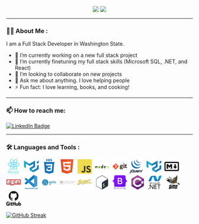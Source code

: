 <div id="header" align="center">
  <img src="https://media.giphy.com/media/J3fNexpWc9GS9Ec1ck/giphy.gif" width="200" margin-top=0 margin-bottom="0" margin-left="0" margin-right="0"/>
  <img src="https://media.giphy.com/media/kwVmiH6SamThUOlHrz/giphy.gif" width="200" margin-top=0 margin-bottom="0" margin-left="0" margin-right="0"/>
</div>

---
### :woman_technologist: About Me :

<div align="left">
I am a Full Stack Developer in Washington State. 
<ul>
<li>🔭 I’m currently working on a new full stack project </li>
<li>🌱 I’m currently finetuning my full stack skills (Microsoft SQL, .NET, and React) </li>
<li>👯 I’m looking to collaborate on new projects </li>
<li>💬 Ask me about anything. I love helping people </li>
<li>⚡ Fun fact: I love learning, books, and cooking! </li>
  </ul>
  </div>

---
### 📫 How to reach me:
<div id="badges">
  <a href="https://www.linkedin.com/in/-brendalis-sanchez/">
  <img src="https://img.shields.io/badge/LinkedIn-blue?style=for-the-badge&logo=linkedin&logoColor=white" alt="LinkedIn Badge"/>
  </a>
</div>

---
### :hammer_and_wrench: Languages and Tools :
  
  <div>
    <img src="https://github.com/devicons/devicon/blob/master/icons/react/react-original-wordmark.svg" title="React" alt="React" width="40" height="40"/>&nbsp;
    <img src="https://github.com/devicons/devicon/blob/master/icons/materialui/materialui-original.svg" title="Material UI" alt="Material UI" width="40" height="40"/>&nbsp;   
  <img src="https://github.com/devicons/devicon/blob/master/icons/css3/css3-plain-wordmark.svg"  title="CSS3" alt="CSS" width="40" height="40"/>&nbsp;
  <img src="https://github.com/devicons/devicon/blob/master/icons/html5/html5-original.svg" title="HTML5" alt="HTML" width="40" height="40"/>&nbsp;
  <img src="https://github.com/devicons/devicon/blob/master/icons/javascript/javascript-original.svg" title="JavaScript" alt="JavaScript" width="40" height="40"/>&nbsp;  
  <img src="https://github.com/devicons/devicon/blob/master/icons/nodejs/nodejs-original-wordmark.svg" title="NodeJS" alt="NodeJS" width="40" height="40"/>&nbsp;
  <img src="https://github.com/devicons/devicon/blob/master/icons/git/git-original-wordmark.svg" title="Git" **alt="Git" width="40" height="40"/> 
  <img src="https://github.com/devicons/devicon/blob/master/icons/jquery/jquery-original-wordmark.svg" title="jquery" alt="jquery" width="40" height="40"/>&nbsp;
<img src="https://github.com/devicons/devicon/blob/master/icons/materialui/materialui-original.svg" title="materialui" alt="materialui" width="40" height="40"/>&nbsp;
<img src="https://github.com/devicons/devicon/blob/master/icons/markdown/markdown-original.svg" title="markdown" alt="markdown" width="40" height="40"/>&nbsp;
<img src="https://github.com/devicons/devicon/blob/master/icons/npm/npm-original-wordmark.svg" title="npm" alt="npm" width="40" height="40"/>&nbsp;
<img src="https://github.com/devicons/devicon/blob/master/icons/vscode/vscode-original-wordmark.svg" title="vscode" alt="vscode" width="40" height="40"/>&nbsp;
<img src="https://github.com/devicons/devicon/blob/master/icons/yarn/yarn-original-wordmark.svg" title="yarn" alt="yarn" width="40" height="40"/>&nbsp;
<img src="https://github.com/devicons/devicon/blob/master/icons/atom/atom-original-wordmark.svg" title="atom" alt="atom" width="40" height="40"/>&nbsp;
<img src="https://github.com/devicons/devicon/blob/master/icons/babel/babel-original.svg" title="babel" alt="babel" width="40" height="40"/>&nbsp;
<img src="https://github.com/devicons/devicon/blob/master/icons/bash/bash-original.svg" title="bash" alt="bash" width="40" height="40"/>&nbsp;
<img src="https://github.com/devicons/devicon/blob/master/icons/bootstrap/bootstrap-original-wordmark.svg" title="bootstrap" alt="bootstrap" width="40" height="40"/>&nbsp;
<img src="https://github.com/devicons/devicon/blob/master/icons/csharp/csharp-original.svg" title="csharp" alt="csharp" width="40" height="40"/>&nbsp;
<img src="https://github.com/devicons/devicon/blob/master/icons/dot-net/dot-net-original-wordmark.svg" title="dot-net" alt="dot-net" width="40" height="40"/>&nbsp;
<img src="https://github.com/devicons/devicon/blob/master/icons/gimp/gimp-original-wordmark.svg" title="gimp" alt="gimp" width="40" height="40"/>&nbsp;
<img src="https://github.com/devicons/devicon/blob/master/icons/github/github-original-wordmark.svg" title="github" alt="github" width="40" height="40"/>&nbsp;

</div>
  
[![GitHub Streak](http://github-readme-streak-stats.herokuapp.com?user=brendalissanchez&theme=tokyonight)](https://git.io/streak-stats)



<!--

https://media.giphy.com/media/yIomjPheQvvbiF9v7A/giphy.gif

<img src="https://media.giphy.com/media/579gW9cJf3mqPTTg7G/giphy.gif" width="100">


  <img src="https://media.giphy.com/media/mhhk6qAMwQ6N3390Hp/giphy.gif" width="300" margin-top=0 margin-bottom="0" margin-left="0" margin-right="0"/>  
</div>
<div id="subheader" align="center"> 

**BrendalisSanchez/BrendalisSanchez** is a ✨ _special_ ✨ repository because its `README.md` (this file) appears on your GitHub profile.
https://media.giphy.com/media/J3fNexpWc9GS9Ec1ck/giphy.gif

https://media.giphy.com/media/mhhk6qAMwQ6N3390Hp/giphy.gif

Here are some ideas to get you started:

- 🔭 I’m currently working on ...
- 🌱 I’m currently learning ...
- 👯 I’m looking to collaborate on ...
- 🤔 I’m looking for help with ...
- 💬 Ask me about ...
- 📫 How to reach me: ...
- 😄 Pronouns: ...
- ⚡ Fun fact: ...
-->
